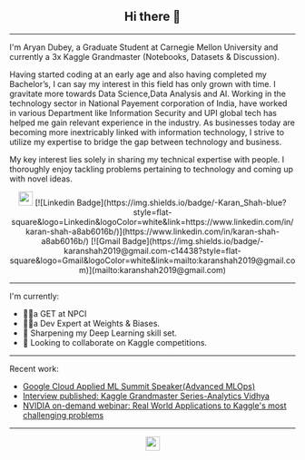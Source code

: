 <h2 align="center">Hi there 👋</h2>

---
I'm Aryan Dubey, a Graduate Student at Carnegie Mellon University and currently a 3x Kaggle Grandmaster (Notebooks, Datasets & Discussion).

Having started coding at an early age and also having completed my Bachelor’s, I can say my interest in this field has only grown with time. I gravitate more towards Data Science,Data Analysis and AI. Working in the technology sector in  National Payement corporation of India, have worked in various Department like Information Security and UPI global tech has helped me gain relevant experience in the industry. As businesses today are becoming more inextricably linked with information technology, I strive to utilize my expertise to bridge the gap between technology and business.       

My key interest lies solely in sharing my technical expertise with people. I thoroughly enjoy tackling problems pertaining to technology and coming up with novel ideas.

<p align=center>
<a href="https://www.kaggle.com/aryandubey78"><img height="25" src="https://img.shields.io/badge/Kaggle-profile-%2320beff"></a>
[![Linkedin Badge](https://img.shields.io/badge/-Karan_Shah-blue?style=flat-square&logo=Linkedin&logoColor=white&link=https://www.linkedin.com/in/karan-shah-a8ab6016b/)](https://www.linkedin.com/in/karan-shah-a8ab6016b/)
[![Gmail Badge](https://img.shields.io/badge/-karanshah2019@gmail.com-c14438?style=flat-square&logo=Gmail&logoColor=white&link=mailto:karanshah2019@gmail.com)](mailto:karanshah2019@gmail.com)
</p>

---
I'm currently:
- 👩‍💻a GET at NPCI
- 👩‍💻a Dev Expert at Weights & Biases.
- 🌱 Sharpening my Deep Learning skill set.
- 👯 Looking to collaborate on Kaggle competitions.
---

Recent work:
- <a href="">Google Cloud Applied ML Summit Speaker(Advanced MLOps)</a>
- <a href="">Interview published: Kaggle Grandmaster Series-Analytics Vidhya</a>
- <a href="">NVIDIA on-demand webinar: Real World Applications to Kaggle's most challenging problems</a>

---

<!--<p align="center">
  <img align="center" src="https://github-readme-stats.vercel.app/api/top-langs/?username=ruch798&layout=compact)](https://github.com/anuraghazra/github-readme-stats" />
</p> -->

<p align=center>
<img height="25" src="" />
<a href="">
</a>
</p>


<!-- ![Ruchi's github stats](https://github-readme-stats.vercel.app/api?username=ruch798&show_icons=true&hide=contribs,issues)
